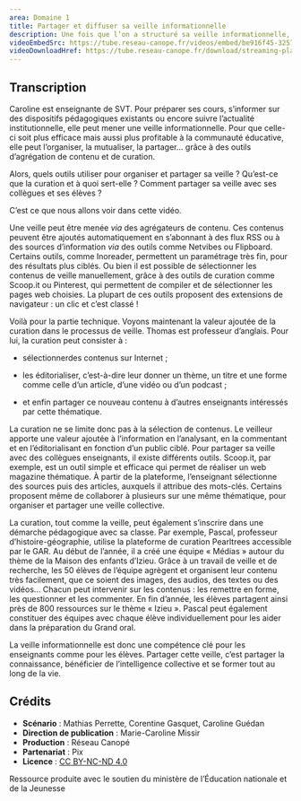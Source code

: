 ```yaml
---
area: Domaine 1
title: Partager et diffuser sa veille informationnelle
description: Une fois que l’on a structuré sa veille informationnelle, on peut avoir envie de la partager à ses collègues et de la diffuser à des membres de la communauté éducative. Par où commencer ? Réponse dans cette vidéo.
videoEmbedSrc: https://tube.reseau-canope.fr/videos/embed/be916f45-3257-477f-a060-10fb46564e83
videoDownloadHref: https://tube.reseau-canope.fr/download/streaming-playlists/hls/videos/be916f45-3257-477f-a060-10fb46564e83-1080-fragmented.mp4
---
```


## Transcription

Caroline est enseignante de SVT. Pour préparer ses cours, s’informer sur des dispositifs pédagogiques existants ou encore suivre l’actualité institutionnelle, elle peut mener une veille informationnelle. Pour que celle-ci soit plus efficace mais aussi plus profitable à la communauté éducative, elle peut l’organiser, la mutualiser, la partager... grâce à des outils d’agrégation de contenu et de curation.

Alors, quels outils utiliser pour organiser et partager sa veille ? Qu’est-ce que la curation et à quoi sert-elle ? Comment partager sa veille avec ses collègues et ses élèves ?

C’est ce que nous allons voir dans cette vidéo.

Une veille peut être menée _via_ des agrégateurs de contenu. Ces contenus peuvent être ajoutés automatiquement en s’abonnant à des flux RSS ou à des sources d’information _via_ des outils comme Netvibes ou Flipboard. Certains outils, comme Inoreader, permettent un paramétrage très fin, pour des résultats plus ciblés. Ou bien il est possible de sélectionner les contenus de veille manuellement, grâce à des outils de curation comme Scoop.it ou Pinterest, qui permettent de compiler et de sélectionner les pages web choisies. La plupart de ces outils proposent des extensions de navigateur : un clic et c’est classé !

Voilà pour la partie technique. Voyons maintenant la valeur ajoutée de la curation dans le processus de veille. Thomas est professeur d’anglais. Pour lui, la curation peut consister à :

- sélectionnerdes contenus sur Internet ;

- les éditorialiser, c’est-à-dire leur donner un thème, un titre et une forme comme celle d’un article, d’une vidéo ou d’un podcast ;

- et enfin partager ce nouveau contenu à d’autres enseignants intéressés par cette thématique.

La curation ne se limite donc pas à la sélection de contenus. Le veilleur apporte une valeur ajoutée à l’information en l’analysant, en la commentant et en l’éditorialisant en fonction d’un public ciblé. Pour partager sa veille avec des collègues enseignants, il existe différents outils. Scoop.it, par exemple, est un outil simple et efficace qui permet de réaliser un web magazine thématique. À partir de la plateforme, l’enseignant sélectionne des sources puis des articles, auxquels il attribue des mots-clés. Certains proposent même de collaborer à plusieurs sur une même thématique, pour organiser et partager une veille collective.

La curation, tout comme la veille, peut également s’inscrire dans une démarche pédagogique avec sa classe. Par exemple, Pascal, professeur d’histoire-géographie, utilise la plateforme de curation Pearltrees accessible par le GAR. Au début de l’année, il a créé une équipe « Médias » autour du thème de la Maison des enfants d’Izieu. Grâce à un travail de veille et de recherche, les 50 élèves de l’équipe agrègent et organisent leur contenu très facilement, que ce soient des images, des audios, des textes ou des vidéos… Chacun peut intervenir sur les contenus : les remettre en forme, les questionner et les commenter. En fin d’année, les élèves partagent ainsi près de 800 ressources sur le thème « Izieu ». Pascal peut également constituer des équipes avec chaque élève individuellement pour les aider dans la préparation du Grand oral.

La veille informationnelle est donc une compétence clé pour les enseignants comme pour les élèves. Partager cette veille, c’est partager la connaissance, bénéficier de l’intelligence collective et se former tout au long de la vie.

## Crédits

- **Scénario** : Mathias Perrette, Corentine Gasquet, Caroline Guédan
- **Direction de publication** : Marie-Caroline Missir
- **Production** : Réseau Canopé
- **Partenariat** : Pix
- **Licence** : [CC BY-NC-ND 4.0](https://creativecommons.org/licenses/by-nc-nd/4.0/deed.fr)

Ressource produite avec le soutien du ministère de l’Éducation nationale et de la Jeunesse
